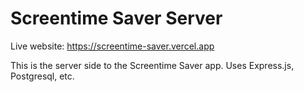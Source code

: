 # Screentime Saver Server

Live website: https://screentime-saver.vercel.app

This is the server side to the Screentime Saver app. Uses Express.js, Postgresql, etc. 
